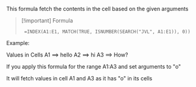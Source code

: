 This formula fetch the contents in the cell based on the given arguments

>[!important] Formula
>```
>⁠ =INDEX(A1:E1, MATCH(TRUE, ISNUMBER(SEARCH("JVL", A1:E1)), 0)) ⁠
>```

Example:

Values in Cells 
A1 ==> hello
A2 ==> hi
A3 ==> How?

If you apply this formula for the range A1:A3 and set arguments to "o"

It will fetch values in cell A1 and A3 as it has "o" in its cells 